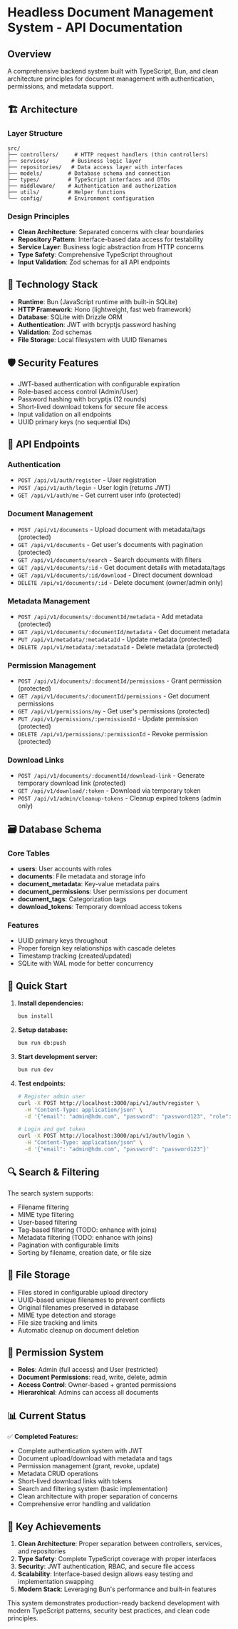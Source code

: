 # Headless Document Management System - API Documentation

## Overview

A comprehensive backend system built with TypeScript, Bun, and clean architecture principles for document management with authentication, permissions, and metadata support.

## 🏗️ Architecture

### Layer Structure

```
src/
├── controllers/     # HTTP request handlers (thin controllers)
├── services/       # Business logic layer
├── repositories/   # Data access layer with interfaces
├── models/        # Database schema and connection
├── types/         # TypeScript interfaces and DTOs
├── middleware/    # Authentication and authorization
├── utils/         # Helper functions
└── config/        # Environment configuration
```

### Design Principles

- **Clean Architecture**: Separated concerns with clear boundaries
- **Repository Pattern**: Interface-based data access for testability
- **Service Layer**: Business logic abstraction from HTTP concerns
- **Type Safety**: Comprehensive TypeScript throughout
- **Input Validation**: Zod schemas for all API endpoints

## 🔧 Technology Stack

- **Runtime**: Bun (JavaScript runtime with built-in SQLite)
- **HTTP Framework**: Hono (lightweight, fast web framework)
- **Database**: SQLite with Drizzle ORM
- **Authentication**: JWT with bcryptjs password hashing
- **Validation**: Zod schemas
- **File Storage**: Local filesystem with UUID filenames

## 🛡️ Security Features

- JWT-based authentication with configurable expiration
- Role-based access control (Admin/User)
- Password hashing with bcryptjs (12 rounds)
- Short-lived download tokens for secure file access
- Input validation on all endpoints
- UUID primary keys (no sequential IDs)

## 📡 API Endpoints

### Authentication

- `POST /api/v1/auth/register` - User registration
- `POST /api/v1/auth/login` - User login (returns JWT)
- `GET /api/v1/auth/me` - Get current user info (protected)

### Document Management

- `POST /api/v1/documents` - Upload document with metadata/tags (protected)
- `GET /api/v1/documents` - Get user's documents with pagination (protected)
- `GET /api/v1/documents/search` - Search documents with filters
- `GET /api/v1/documents/:id` - Get document details with metadata/tags
- `GET /api/v1/documents/:id/download` - Direct document download
- `DELETE /api/v1/documents/:id` - Delete document (owner/admin only)

### Metadata Management

- `POST /api/v1/documents/:documentId/metadata` - Add metadata (protected)
- `GET /api/v1/documents/:documentId/metadata` - Get document metadata
- `PUT /api/v1/metadata/:metadataId` - Update metadata (protected)
- `DELETE /api/v1/metadata/:metadataId` - Delete metadata (protected)

### Permission Management

- `POST /api/v1/documents/:documentId/permissions` - Grant permission (protected)
- `GET /api/v1/documents/:documentId/permissions` - Get document permissions
- `GET /api/v1/permissions/my` - Get user's permissions (protected)
- `PUT /api/v1/permissions/:permissionId` - Update permission (protected)
- `DELETE /api/v1/permissions/:permissionId` - Revoke permission (protected)

### Download Links

- `POST /api/v1/documents/:documentId/download-link` - Generate temporary download link (protected)
- `GET /api/v1/download/:token` - Download via temporary token
- `POST /api/v1/admin/cleanup-tokens` - Cleanup expired tokens (admin only)

## 🗃️ Database Schema

### Core Tables

- **users**: User accounts with roles
- **documents**: File metadata and storage info
- **document_metadata**: Key-value metadata pairs
- **document_permissions**: User permissions per document
- **document_tags**: Categorization tags
- **download_tokens**: Temporary download access tokens

### Features

- UUID primary keys throughout
- Proper foreign key relationships with cascade deletes
- Timestamp tracking (created/updated)
- SQLite with WAL mode for better concurrency

## 🚀 Quick Start

1. **Install dependencies:**

   ```bash
   bun install
   ```

2. **Setup database:**

   ```bash
   bun run db:push
   ```

3. **Start development server:**

   ```bash
   bun run dev
   ```

4. **Test endpoints:**

   ```bash
   # Register admin user
   curl -X POST http://localhost:3000/api/v1/auth/register \
     -H "Content-Type: application/json" \
     -d '{"email": "admin@hdm.com", "password": "password123", "role": "admin"}'

   # Login and get token
   curl -X POST http://localhost:3000/api/v1/auth/login \
     -H "Content-Type: application/json" \
     -d '{"email": "admin@hdm.com", "password": "password123"}'
   ```

## 🔍 Search & Filtering

The search system supports:

- Filename filtering
- MIME type filtering
- User-based filtering
- Tag-based filtering (TODO: enhance with joins)
- Metadata filtering (TODO: enhance with joins)
- Pagination with configurable limits
- Sorting by filename, creation date, or file size

## 📁 File Storage

- Files stored in configurable upload directory
- UUID-based unique filenames to prevent conflicts
- Original filenames preserved in database
- MIME type detection and storage
- File size tracking and limits
- Automatic cleanup on document deletion

## 🔐 Permission System

- **Roles**: Admin (full access) and User (restricted)
- **Document Permissions**: read, write, delete, admin
- **Access Control**: Owner-based + granted permissions
- **Hierarchical**: Admins can access all documents

## 📊 Current Status

✅ **Completed Features:**

- Complete authentication system with JWT
- Document upload/download with metadata and tags
- Permission management (grant, revoke, update)
- Metadata CRUD operations
- Short-lived download links with tokens
- Search and filtering system (basic implementation)
- Clean architecture with proper separation of concerns
- Comprehensive error handling and validation

## 🎯 Key Achievements

1. **Clean Architecture**: Proper separation between controllers, services, and repositories
2. **Type Safety**: Complete TypeScript coverage with proper interfaces
3. **Security**: JWT authentication, RBAC, and secure file access
4. **Scalability**: Interface-based design allows easy testing and implementation swapping
5. **Modern Stack**: Leveraging Bun's performance and built-in features

This system demonstrates production-ready backend development with modern TypeScript patterns, security best practices, and clean code principles.
